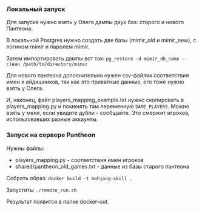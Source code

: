 ### Локальный запуск

Для запуска нужно взять у Олега дампы двух баз: старого и нового Пантеона.

В локальной Postgres нужно создать две базы (mimir_old и mimir_new), с логином mimir и паролем mimir.

Затем импортировать дампы вот так: `pg_restore -d mimir_db_name --clean /path/to/directory/mimir`

Для нового пантеона дополнительно нужен csv-файлик соответствия имен и айдишников, так как это приватные данные, его тоже нужно взять у Олега.

И, наконец, файл players_mapping_example.txt нужно скопировать в players_mapping.py и поменять там переменную `SAME_PLAYERS`. Можно взять у меня, если увидите дубли - сообщайте. Это смержит игроков, использовавших разные аккаунты.

### Запуск на сервере Pantheon

Нужны файлы:
- players_mapping.py - соответствия имен игроков
- shared/pantheon_old_games.txt - данные из базы старого пантеона

Собрать образ: `docker build -t mahjong-skill .`

Запустить: `./remote_run.sh`

Результат появится в папке docker-out.
